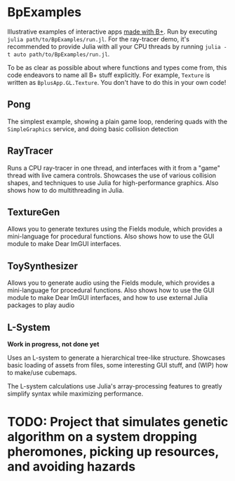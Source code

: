 # BpExamples

Illustrative examples of interactive apps [made with B+](https://github.com/heyx3/B-plus/). Run by executing `julia path/to/BpExamples/run.jl`.
For the ray-tracer demo, it's recommended to provide Julia with all your CPU threads by running `julia -t auto path/to/BpExamples/run.jl`.

To be as clear as possible about where functions and types come from, this code endeavors to name all B+ stuff explicitly. For example, `Texture` is written as `BplusApp.GL.Texture`. You don't have to do this in your own code!

## Pong

The simplest example, showing a plain game loop, rendering quads with the `SimpleGraphics` service, and doing basic collision detection

## RayTracer

Runs a CPU ray-tracer in one thread, and interfaces with it from a "game" thread with live camera controls.
Showcases the use of various collision shapes, and techniques to use Julia for high-performance graphics.
Also shows how to do multithreading in Julia.

## TextureGen

Allows you to generate textures using the Fields module, which provides a mini-language for procedural functions.
Also shows how to use the GUI module to make Dear ImGUI interfaces.

## ToySynthesizer

Allows you to generate audio using the Fields module, which provides a mini-language for procedural functions.
Also shows how to use the GUI module to make Dear ImGUI interfaces, and how to use external Julia packages to play audio

## L-System

**Work in progress, not done yet**

Uses an L-system to generate a hierarchical tree-like structure.
Showcases basic loading of assets from files, some interesting GUI stuff, and (WIP) how to make/use cubemaps.

The L-system calculations use Julia's array-processing features to greatly simplify syntax while maximizing performance.

# TODO: Project that simulates genetic algorithm on a system dropping pheromones, picking up resources, and avoiding hazards
